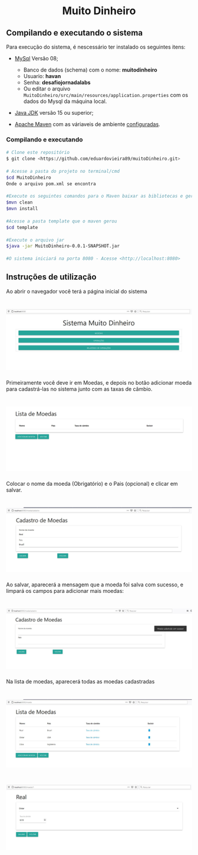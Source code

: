  <h1 align="center">Muito Dinheiro</h1>
 
 ## Compilando e executando o sistema
 Para execução do sistema, é nescessário ter instalado os seguintes itens:
 - [MySql](https://www.mysql.com/downloads/) Versão 08;
   - Banco de dados (schema) com o nome: **muitodinheiro**
   - Usuario: **havan**
   - Senha: **desafiojornadalabs**
   - Ou editar o arquivo `MuitoDinheiro/src/main/resources/application.properties` com os dados do Mysql da máquina local.
    
 - [Java JDK](https://www.oracle.com/java/technologies/javase-jdk16-downloads.html) versão 15 ou superior;
 - [Apache Maven](https://maven.apache.org/download.cgi) com as váriaveis de ambiente [configuradas](https://maven.apache.org/install.html).

### Compilando e executando
```bash
# Clone este repositório
$ git clone <https://github.com/eduardovieira89/muitoDinheiro.git>

# Acesse a pasta do projeto no terminal/cmd
$cd MuitoDinheiro
Onde o arquivo pom.xml se encontra

#Execute os seguintes comandos para o Maven baixar as bibliotecas e gerar o arquivo jar
$mvn clean
$mvn install

#Acesse a pasta template que o maven gerou
$cd template

#Execute o arquivo jar
$java -jar MuitoDinheiro-0.0.1-SNAPSHOT.jar

#O sistema iniciará na porta 8080 - Acesse <http://localhost:8080>

```

## Instruções de utilização
Ao abrir o navegador você terá a página inicial do sistema
<h1 align="center">
  <img alt="PaginaInicial" title="#PaginaInicial" src="./MuitoDinheiro/screenshots/index.JPG" />
</h1>

Primeiramente você deve ir em Moedas, e depois no botão adicionar moeda para cadastrá-las no sistema junto com as taxas de câmbio.
<h1 align="center">
  <img alt="PaginaInicial" title="#PaginaInicial" src="./MuitoDinheiro/screenshots/lista de moedas.JPG" />
</h1>

Colocar o nome da moeda (Obrigatório) e o Pais (opcional) e clicar em salvar.
<h1 align="center">
  <img alt="PaginaInicial" title="#PaginaInicial" src="./MuitoDinheiro/screenshots/cadastro de moedas.JPG" />
</h1>

Ao salvar, aparecerá a mensagem que a moeda foi salva com sucesso, e limpará os campos para adicionar mais moedas:
<h1 align="center">
  <img alt="PaginaInicial" title="#PaginaInicial" src="./MuitoDinheiro/screenshots/moeda cadastrada.JPG" />
</h1>

Na lista de moedas, aparecerá todas as moedas cadastradas
<h1 align="center">
  <img alt="PaginaInicial" title="#PaginaInicial" src="./MuitoDinheiro/screenshots/lista de moedas2.JPG" />
</h1>

<h1 align="center">
  <img alt="PaginaInicial" title="#PaginaInicial" src="./MuitoDinheiro/screenshots/cadastro de taxa de cambio.JPG" />
</h1>
